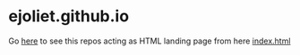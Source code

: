 # ejoliet.github.io

Go [here](https://ejoliet.github.io) to see this repos acting as HTML landing page from here [index.html](index.html)  
